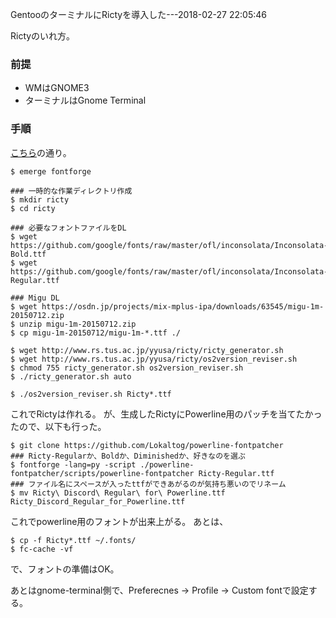 GentooのターミナルにRictyを導入した---2018-02-27 22:05:46

Rictyのいれ方。

### 前提

* WMはGNOME3
* ターミナルはGnome Terminal

### 手順

[こちら](http://www.sa-sa-ki.jp/blog/2016/11/ubuntu-16-04-lts-ricty/)の通り。

```
$ emerge fontforge

### 一時的な作業ディレクトリ作成
$ mkdir ricty
$ cd ricty

### 必要なフォントファイルをDL
$ wget https://github.com/google/fonts/raw/master/ofl/inconsolata/Inconsolata-Bold.ttf
$ wget https://github.com/google/fonts/raw/master/ofl/inconsolata/Inconsolata-Regular.ttf

### Migu DL
$ wget https://osdn.jp/projects/mix-mplus-ipa/downloads/63545/migu-1m-20150712.zip
$ unzip migu-1m-20150712.zip
$ cp migu-1m-20150712/migu-1m-*.ttf ./

$ wget http://www.rs.tus.ac.jp/yyusa/ricty/ricty_generator.sh
$ wget http://www.rs.tus.ac.jp/yyusa/ricty/os2version_reviser.sh
$ chmod 755 ricty_generator.sh os2version_reviser.sh
$ ./ricty_generator.sh auto

$ ./os2version_reviser.sh Ricty*.ttf
```

これでRictyは作れる。
が、生成したRictyにPowerline用のパッチを当てたかったので、以下も行った。

```
$ git clone https://github.com/Lokaltog/powerline-fontpatcher
### Ricty-Regularか、Boldか、Diminishedか、好きなのを選ぶ
$ fontforge -lang=py -script ./powerline-fontpatcher/scripts/powerline-fontpatcher Ricty-Regular.ttf
### ファイル名にスペースが入ったttfができあがるのが気持ち悪いのでリネーム
$ mv Ricty\ Discord\ Regular\ for\ Powerline.ttf Ricty_Discord_Regular_for_Powerline.ttf
```

これでpowerline用のフォントが出来上がる。
あとは、

```
$ cp -f Ricty*.ttf ~/.fonts/
$ fc-cache -vf
```

で、フォントの準備はOK。

あとはgnome-terminal側で、Preferecnes -> Profile -> Custom fontで設定する。
